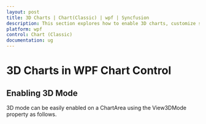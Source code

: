 ```yaml
---
layout: post
title: 3D Charts | Chart(Classic) | wpf | Syncfusion
description: This section explores how to enable 3D charts, customize side walls and work on various features in WPF Chart.
platform: wpf
control: Chart (Classic)
documentation: ug
---
```

# 3D Charts in WPF Chart Control

## Enabling 3D Mode

3D mode can be easily enabled on a ChartArea using the View3DMode property as follows.


